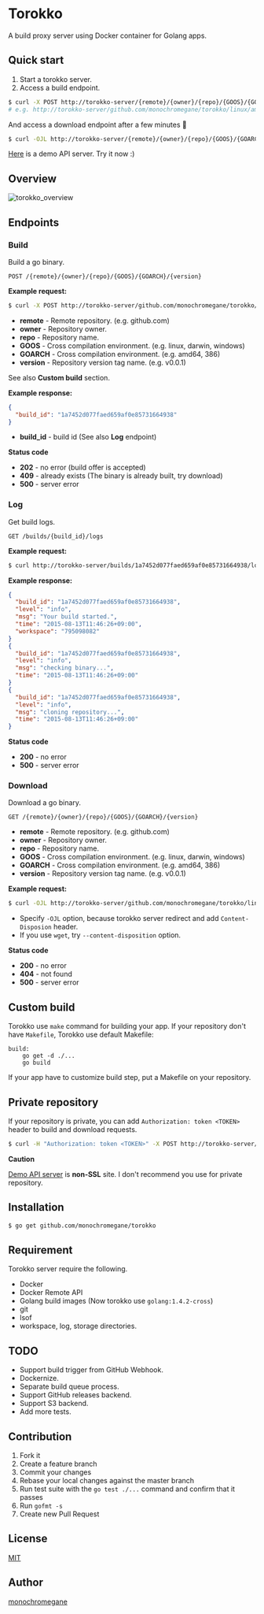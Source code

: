 # Torokko

A build proxy server using Docker container for Golang apps.

## Quick start

1. Start a torokko server.
2. Access a build endpoint.

```sh
$ curl -X POST http://torokko-server/{remote}/{owner}/{repo}/{GOOS}/{GOARCH}/{version}
# e.g. http://torokko-server/github.com/monochromegane/torokko/linux/amd64/v0.0.1
```

And access a download endpoint after a few minutes :beers:

```sh
$ curl -OJL http://torokko-server/{remote}/{owner}/{repo}/{GOOS}/{GOARCH}/{version}
```

[Here](http://torokko.monochromegane.com) is a demo API server. Try it now :)

## Overview

![torokko_overview](https://cloud.githubusercontent.com/assets/1845486/9293092/eba8190c-4457-11e5-9176-19d9f7ac3363.jpg)

## Endpoints

### Build

Build a go binary.

`POST /{remote}/{owner}/{repo}/{GOOS}/{GOARCH}/{version}`

**Example request:**

```sh
$ curl -X POST http://torokko-server/github.com/monochromegane/torokko/linux/amd64/v0.0.1
```

- **remote** - Remote repository. (e.g. github.com)
- **owner** - Repository owner.
- **repo** - Repository name.
- **GOOS** - Cross compilation environment. (e.g. linux, darwin, windows)
- **GOARCH** - Cross compilation environment. (e.g. amd64, 386)
- **version** - Repository version tag name. (e.g. v0.0.1)

See also **Custom build** section.

**Example response:**

```json
{
  "build_id": "1a7452d077faed659af0e85731664938"
}
```

- **build_id** - build id (See also **Log** endpoint)

**Status code**

- **202** - no error (build offer is accepted)
- **409** - already exists (The binary is already built, try download)
- **500** - server error

### Log

Get build logs.

`GET /builds/{build_id}/logs`

**Example request:**

```sh
$ curl http://torokko-server/builds/1a7452d077faed659af0e85731664938/logs
```

**Example response:**

```json
{
  "build_id": "1a7452d077faed659af0e85731664938",
  "level": "info",
  "msg": "Your build started.",
  "time": "2015-08-13T11:46:26+09:00",
  "workspace": "795098082"
}
{
  "build_id": "1a7452d077faed659af0e85731664938",
  "level": "info",
  "msg": "checking binary...",
  "time": "2015-08-13T11:46:26+09:00"
}
{
  "build_id": "1a7452d077faed659af0e85731664938",
  "level": "info",
  "msg": "cloning repository...",
  "time": "2015-08-13T11:46:26+09:00"
}
```

**Status code**

- **200** - no error
- **500** - server error

### Download

Download a go binary.

`GET /{remote}/{owner}/{repo}/{GOOS}/{GOARCH}/{version}`

- **remote** - Remote repository. (e.g. github.com)
- **owner** - Repository owner.
- **repo** - Repository name.
- **GOOS** - Cross compilation environment. (e.g. linux, darwin, windows)
- **GOARCH** - Cross compilation environment. (e.g. amd64, 386)
- **version** - Repository version tag name. (e.g. v0.0.1)

**Example request:**

```sh
$ curl -OJL http://torokko-server/github.com/monochromegane/torokko/linux/amd64/v0.0.1
```

- Specify `-OJL` option, because torokko server redirect and add `Content-Disposion` header.
- If you use `wget`, try `--content-disposition` option.


**Status code**

- **200** - no error
- **404** - not found
- **500** - server error

## Custom build

Torokko use `make` command for building your app.
If your repository don't have `Makefile`, Torokko use default Makefile:

```make
build:
	go get -d ./...
	go build
```

If your app have to customize build step, put a Makefile on your repository.

## Private repository

If your repository is private, you can add `Authorization: token <TOKEN>` header to build and download requests.

```sh
$ curl -H "Authorization: token <TOKEN>" -X POST http://torokko-server/github.com/monochromegane/torokko/linux/amd64/v0.0.1
```

**Caution**

[Demo API server](http://torokko.monochromegane.com) is **non-SSL** site.
I don't recommend you use for private repository.

## Installation

```sh
$ go get github.com/monochromegane/torokko
```

## Requirement

Torokko server require the following.

- Docker
- Docker Remote API
- Golang build images (Now torokko use `golang:1.4.2-cross`)
- git
- lsof
- workspace, log, storage directories.

## TODO

- Support build trigger from GitHub Webhook.
- Dockernize.
- Separate build queue process.
- Support GitHub releases backend.
- Support S3 backend.
- Add more tests.

## Contribution

1. Fork it
2. Create a feature branch
3. Commit your changes
4. Rebase your local changes against the master branch
5. Run test suite with the `go test ./...` command and confirm that it passes
6. Run `gofmt -s`
7. Create new Pull Request

## License

[MIT](https://github.com/monochromegane/torokko/blob/master/LICENSE)

## Author

[monochromegane](https://github.com/monochromegane)
